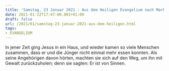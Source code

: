 ```yaml
---
title: 'Samstag, 23 Januar 2021 : Aus dem Heiligen Evangelium nach Markus - Mk 3,20-21.'
date: 2021-01-22T17:47:00.001+01:00
draft: false
url: /2021/01/samstag-23-januar-2021-aus-dem-heiligen.html
tags: 
- EVANGELIUM
---
```


In jener Zeit ging Jesus in ein Haus, und wieder kamen so viele Menschen zusammen, dass er und die Jünger nicht einmal mehr essen konnten. Als seine Angehörigen davon hörten, machten sie sich auf den Weg, um ihn mit Gewalt zurückzuholen; denn sie sagten: Er ist von Sinnen.
